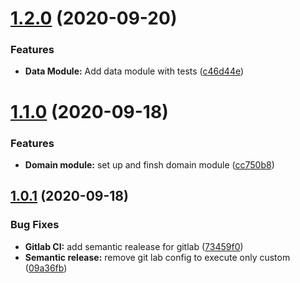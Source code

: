# [1.2.0](https://gitlab.com/mynormeza92/git-hub-trending/compare/v1.1.0...v1.2.0) (2020-09-20)


### Features

* **Data Module:** Add data module with tests ([c46d44e](https://gitlab.com/mynormeza92/git-hub-trending/commit/c46d44e5623b6440439b987c213121adeb0cedf4))

# [1.1.0](https://gitlab.com/mynormeza92/git-hub-trending/compare/v1.0.1...v1.1.0) (2020-09-18)


### Features

* **Domain module:** set up and finsh domain module ([cc750b8](https://gitlab.com/mynormeza92/git-hub-trending/commit/cc750b8d6b1b96475958c4af28704e0f6669f040))

## [1.0.1](https://gitlab.com/mynormeza92/git-hub-trending/compare/v1.0.0...v1.0.1) (2020-09-18)


### Bug Fixes

* **Gitlab CI:** add semantic realease for gitlab ([73459f0](https://gitlab.com/mynormeza92/git-hub-trending/commit/73459f0b349e5dfebd0d639aedffd08a0f909293))
* **Semantic release:** remove git lab config to execute only custom ([09a36fb](https://gitlab.com/mynormeza92/git-hub-trending/commit/09a36fbf8d45cbb4cd221f81320ae5da1d0e3a1d))
